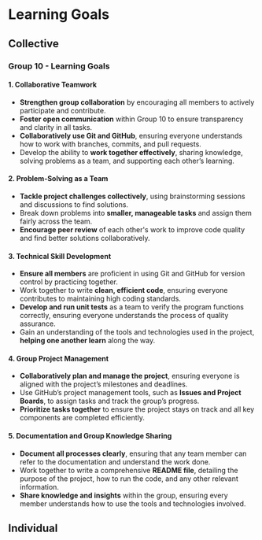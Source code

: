# Learning Goals

## Collective

### Group 10 - Learning Goals

#### 1. Collaborative Teamwork

- **Strengthen group collaboration** by encouraging all members to actively participate and contribute.
- **Foster open communication** within Group 10 to ensure transparency and clarity in all tasks.
- **Collaboratively use Git and GitHub**, ensuring everyone understands how to work with branches, commits, and pull requests.
- Develop the ability to **work together effectively**, sharing knowledge, solving problems as a team, and supporting each other’s learning.

#### 2. Problem-Solving as a Team

- **Tackle project challenges collectively**, using brainstorming sessions and discussions to find solutions.
- Break down problems into **smaller, manageable tasks** and assign them fairly across the team.
- **Encourage peer review** of each other's work to improve code quality and find better solutions collaboratively.

#### 3. Technical Skill Development

- **Ensure all members** are proficient in using Git and GitHub for version control by practicing together.
- Work together to write **clean, efficient code**, ensuring everyone contributes to maintaining high coding standards.
- **Develop and run unit tests** as a team to verify the program functions correctly, ensuring everyone understands the process of quality assurance.
- Gain an understanding of the tools and technologies used in the project, **helping one another learn** along the way.

#### 4. Group Project Management

- **Collaboratively plan and manage the project**, ensuring everyone is aligned with the project’s milestones and deadlines.
- Use GitHub’s project management tools, such as **Issues and Project Boards**, to assign tasks and track the group’s progress.
- **Prioritize tasks together** to ensure the project stays on track and all key components are completed efficiently.

#### 5. Documentation and Group Knowledge Sharing

- **Document all processes clearly**, ensuring that any team member can refer to the documentation and understand the work done.
- Work together to write a comprehensive **README file**, detailing the purpose of the project, how to run the code, and any other relevant information.
- **Share knowledge and insights** within the group, ensuring every member understands how to use the tools and technologies involved.

## Individual

